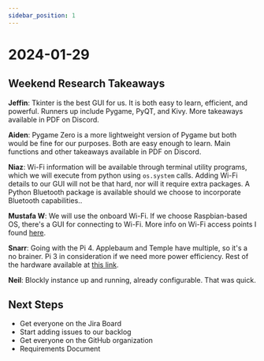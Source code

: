 ```yaml
---
sidebar_position: 1
---
```


# 2024-01-29

## Weekend Research Takeaways

**Jeffin**: Tkinter is the best GUI for us. It is both easy to learn, efficient, and powerful. Runners up include Pygame, PyQT, and Kivy. More takeaways available in PDF on Discord.

**Aiden**: Pygame Zero is a more lightweight version of Pygame but both would be fine for our purposes. Both are easy enough to learn. Main functions and other takeaways available in PDF on Discord.

**Niaz**: Wi-Fi information will be available through terminal utility programs, which we will execute from python using `os.system` calls. Adding Wi-Fi details to our GUI will not be that hard, nor will it require extra packages. A Python Bluetooth package is available should we choose to incorporate Bluetooth capabilities..

**Mustafa W**: We will use the onboard Wi-Fi. If we choose Raspbian-based OS, there's a GUI for connecting to Wi-Fi. More info on Wi-Fi access points I found [here](https://www.tomshardware.com/how-to/raspberry-pi-access-point).

**Snarr**: Going with the Pi 4. Applebaum and Temple have multiple, so it's a no brainer. Pi 3 in consideration if we need more power efficiency. Rest of the hardware available at [this link](https://docs.google.com/spreadsheets/d/1eRTbV_h0i8_lQCFcu1X0qn0oG_SpjUz2dMJxYIq38yY/edit?usp=sharing).

**Neil**: Blockly instance up and running, already configurable. That was quick.

## Next Steps
- Get everyone on the Jira Board
- Start adding issues to our backlog
- Get everyone on the GitHub organization
- Requirements Document
